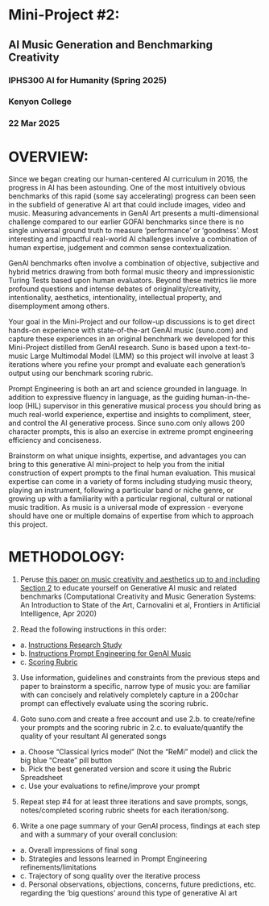 # Mini-Project #2: 
## AI Music Generation and Benchmarking Creativity
### IPHS300 AI for Humanity (Spring 2025)
### Kenyon College 
### 22 Mar 2025

# OVERVIEW:

Since we began creating our human-centered AI curriculum in 2016, the progress in AI has been astounding. One of the most intuitively obvious benchmarks of this rapid (some say accelerating) progress can been seen in the subfield of generative AI art that could include images, video and music. Measuring advancements in GenAI Art presents a multi-dimensional challenge compared to our earlier GOFAI benchmarks since there is no single universal ground truth to measure ‘performance’ or ‘goodness’. Most interesting and impactful real-world AI challenges involve a combination of human expertise, judgement and common sense contextualization.

GenAI benchmarks often involve a combination of objective, subjective and hybrid metrics drawing from both formal music theory and impressionistic Turing Tests based upon human evaluators. Beyond these metrics lie more profound questions and intense debates of originality/creativity, intentionality, aesthetics, intentionality, intellectual property, and disemployment among others.

Your goal in the Mini-Project and our follow-up discussions is to get direct hands-on experience with state-of-the-art GenAI music (suno.com) and capture these experiences in an original benchmark we developed for this Mini-Project distilled from GenAI research. Suno is based upon a text-to-music Large Multimodal Model (LMM) so this project will involve at least 3 iterations where you refine your prompt and evaluate each generation’s output using our benchmark scoring rubric. 

Prompt Engineering is both an art and science grounded in language. In addition to expressive fluency in language, as the guiding human-in-the-loop (HIL) supervisor in this generative musical process you should bring as much real-world experience, expertise and insights to compliment, steer, and control the AI generative process. Since suno.com only allows 200 character prompts, this is also an exercise in extreme prompt engineering efficiency and conciseness.

Brainstorm on what unique insights, expertise, and advantages you can bring to this generative AI mini-project to help you from the initial construction of expert prompts to the final human evaluation. This musical expertise can come in a variety of forms including studying music theory, playing an instrument, following a particular band or niche genre, or growing up with a familiarity with a particular regional, cultural or national music tradition. As music is a universal mode of expression - everyone should have one or multiple domains of expertise from which to approach this project.

# METHODOLOGY:

1. Peruse <a href="./docs/paper_frontiersinai_computational_creativity_and_music_gen_fcarnovalini.pdf">this paper on music creativity and aesthetics up to and including Section 2</a> to educate yourself on Generative AI music and related benchmarks (Computational Creativity and Music Generation Systems: An Introduction to State of the Art, Carnovalini et al, Frontiers in Artificial Intelligence, Apr 2020)

2. Read the following instructions in this order:
- a. <a href="./docs/instructions_research_study.md">Instructions Research Study</a>
- b. <a href="./docs/instructions_prompt_engineering_text-to-music-LLMs.md">Instructions Prompt Engineering for GenAI Music</a>
- c. <a href="./docs/rubric_harmonic.md">Scoring Rubric</a>

3.  Use information, guidelines and constraints from the previous steps and paper to brainstorm a specific, narrow type of music you:
are familiar with can concisely and relatively completely capture in a 200char prompt can effectively evaluate using the scoring rubric.

4. Goto suno.com and create a free account and use 2.b. to create/refine your prompts and the scoring rubric in 2.c. to evaluate/quantify the quality of your resultant AI generated songs

- a. Choose “Classical lyrics model” (Not the “ReMi” model) and click the big blue “Create” pill button
- b. Pick the best generated version and score it using the Rubric Spreadsheet
- c. Use your evaluations to refine/improve your prompt

5. Repeat step #4 for at least three iterations and save prompts, songs, notes/completed scoring rubric sheets for each iteration/song.

6. Write a one page summary of your GenAI process, findings at each step and with a summary of your overall conclusion:

- a. Overall impressions of final song
- b. Strategies and lessons learned in Prompt Engineering refinements/limitations
- c. Trajectory of song quality over the iterative process
- d. Personal observations, objections, concerns, future predictions, etc. regarding the ‘big questions’ around this type of generative AI art
